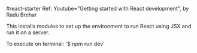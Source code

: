 #react-starter
Ref:  Youtube="Getting started with React development", by Radu Brehar

This installs modules to set up the environment to run React using JSX and run it on a server.

To execute on terminal:  '$ npm run dev'